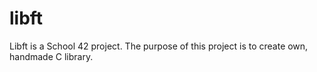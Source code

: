# libft


Libft is a School 42 project. The purpose of this project is to create own, handmade C library.
